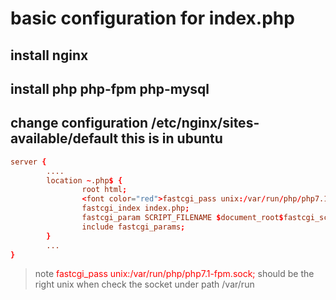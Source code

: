 # basic configuration for index.php

## install nginx

## install php php-fpm php-mysql

## change configuration /etc/nginx/sites-available/default  this is in ubuntu

```conf
server {
        ....
        location ~.php$ {
                root html;
                <font color="red">fastcgi_pass unix:/var/run/php/php7.1-fpm.sock;</font>
                fastcgi_index index.php;
                fastcgi_param SCRIPT_FILENAME $document_root$fastcgi_script_name;
                include fastcgi_params;
        }
        ...
}
```

> note 
> <font color="red">fastcgi_pass unix:/var/run/php/php7.1-fpm.sock;</font> 
> should be the right unix when check the socket under path /var/run